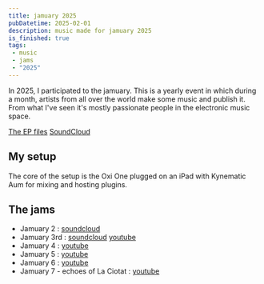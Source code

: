 ```yaml
---
title: jamuary 2025
pubDatetime: 2025-02-01
description: music made for jamuary 2025
is_finished: true
tags: 
 - music
 - jams
 - "2025"
---
```


In 2025, I participated to the jamuary. This is a yearly event in which during a
month, artists from all over the world make some music and publish it. From what
I've seen it's mostly passionate people in the electronic music space.

[The EP files](https://drive.google.com/file/d/1xzDbBhpGpQVTxbjgWIDIVZh6UAKOSg0n/view?usp=sharing)
[SoundCloud](https://soundcloud.com/bobylito/sets/jamuary-2025)

## My setup

The core of the setup is the Oxi One plugged on an iPad with Kynematic Aum for
mixing and hosting plugins.

## The jams

- Jamuary 2 :
  [soundcloud](https://soundcloud.com/bobylito/jamuary-2?si=17164fede2f2454ebc982e068c7365eb)
- Jamuary 3rd :
  [soundcloud](https://soundcloud.com/bobylito/jamuary-3rd?si=f92a6dabaa9141efbd92af7d7e6084d8)
  [youtube](https://youtu.be/JSC4BYl3vjw?si=s7zd95Hj7v0fknAT)
- Jamuary 4 : [youtube](https://youtu.be/YbCmNVDrUsc?si=GU-GDblDO8LGBCti)
- Jamuary 5 : [youtube](https://youtu.be/fprvO7aKBNc?si=Z8nqJV73sKRo-ERd)
- Jamuary 6 : [youtube](https://youtu.be/923R16FoyRg?si=Wo_LHKcISAv8N5B7)
- Jamuary 7 - echoes of La Ciotat :
  [youtube](https://youtu.be/R-ESU4wze_A?si=RGe4crGb7r_G7_aY)


